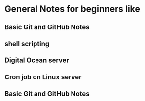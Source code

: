 # General Notes for beginners like

## Basic Git and GitHub Notes
## shell scripting
## Digital Ocean server
## Cron job on Linux server
## Basic Git and GitHub Notes
